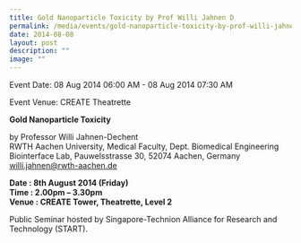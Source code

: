 ```yaml
---
title: Gold Nanoparticle Toxicity by Prof Willi Jahnen D
permalink: /media/events/gold-nanoparticle-toxicity-by-prof-willi-jahnen-d/
date: 2014-08-08
layout: post
description: ""
image: ""
---
```


Event Date: 08 Aug 2014 06:00 AM - 08 Aug 2014 07:30 AM

Event Venue: CREATE Theatrette

**Gold Nanoparticle Toxicity**

by Professor Willi Jahnen-Dechent  
RWTH Aachen University, Medical Faculty, Dept. Biomedical Engineering  
Biointerface Lab, Pauwelsstrasse 30, 52074 Aachen, Germany  
willi.jahnen@rwth-aachen.de

**Date : 8th August 2014 (Friday)  
Time : 2.00pm – 3.30pm  
Venue : CREATE Tower, Theatrette, Level 2**

Public Seminar hosted by Singapore-Technion Alliance for Research and Technology (START).